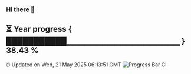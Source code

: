 ### Hi there 👋
⏳ Year progress { ███████████▁▁▁▁▁▁▁▁▁▁▁▁▁▁▁▁▁▁▁ } 38.43 %
---
⏰ Updated on Wed, 21 May 2025 06:13:51 GMT
![Progress Bar CI](https://github.com/Moyi321/Moyi321/workflows/Progress%20Bar%20CI/badge.svg)
